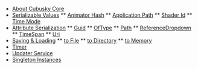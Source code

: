* [About Cubusky Core](index.md)
* [Serializable Values](SerializableValues/SerializableValues.md)
** [Animator Hash](SerializableValues/AnimatorHash.md)
** [Application Path](SerializableValues/ApplicationPath.md)
** [Shader Id](SerializableValues/ShaderId.md)
** [Time Mode](SerializableValues/TimeMode.md)
* [Attribute Serialization](AttributeSerialization/AttributeSerialization.md)
** [Guid](AttributeSerialization/GuidAttribute.md)
** [OfType](AttributeSerialization/OfTypeAttribute.md)
** [Path](AttributeSerialization/PathAttribute.md)
** [ReferenceDropdown](AttributeSerialization/ReferenceDropdownAttribute.md)
** [TimeSpan](AttributeSerialization/TimeSpanAttribute.md)
** [Uri](AttributeSerialization/UriAttribute.md)
* [Saving & Loading](SavingAndLoading/SavingAndLoading.md)
** [to File](SavingAndLoading/FileSaverLoader.md)
** [to Directory](SavingAndLoading/DirectorySaverLoader.md)
** [to Memory](SavingAndLoading/TempSaverLoader.md)
* [Timer](Timer.md)
* [Updater Service](UpdaterService.md)
* [Singleton Instances](Instance.md)